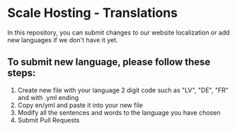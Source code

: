 # Scale Hosting - Translations

In this repository, you can submit changes to our website localization or add new languages if we don't have it yet.

## To submit new language, please follow these steps:
1. Create new file with your language 2 digit code such as "LV", "DE", "FR" and with .yml ending
2. Copy en/yml and paste it into your new file
3. Modify all the sentences and words to the language you have chosen
4. Submit Pull Requests
